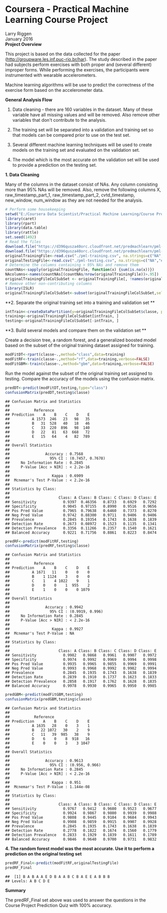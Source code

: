 # Coursera - Practical Machine Learning Course Project
Larry Riggen  
January 2016  
**Project Overview**

   This project is based on the data collected for the paper (http://groupware.les.inf.puc-rio.br/har). The study described in the
   paper had subjects perform exercises with both proper and (several different) improper forms. While performing the exercises, the
   participants were instrumented with wearable accelerometers.
   
   Machine learning algorithms will be use to predict the correctness of the exercise form based on the accelerometer data.
   


**General Analysis Flow**

   1. Data cleaning - there are 160 variables in the dataset. Many of these variable have all missing values and will be removed. Also remove other variables that don't contribute to the analysis.
  
   2. The training set will be separated into a validation and training set so that models can be compared prior to use on the test set.
   
   3. Several different machine learning techniques will be used to create models on the training set and evaluated on the validation set.
   
   4. The model which is the most accurate on the validation set will be used to provide a prediction on the testing set.


**1. Data Cleaning**

   Many of the columns in the dataset consist of NAs. Any column consisting more than 95% NAs will be removed. Also, remove the following columns X, raw_timestamp_part_1, raw_timestamp_part_2, cvtd_timestamp, new_window, num_window as they are not needed for the analysis.



```r
# Perform some housekeeping
setwd("E:/Coursera Data Scientist/Practical Machine Learning/Course Project")
library(caret)
library(rpart)
library(data.table)
library(rattle)
set.seed(1492)
# Read the files
download.file("https://d396qusza40orc.cloudfront.net/predmachlearn/pml-training.csv","./pml-training.csv")
download.file("https://d396qusza40orc.cloudfront.net/predmachlearn/pml-testing.csv","./pml-testing.csv")
originalTrainingFile<-read.csv("./pml-training.csv", na.strings=c("NA","#DIV/0!",""))
originalTestingFile<-read.csv("./pml-testing.csv", na.strings=c("NA","#DIV/0!",""))
# Determine the columns containing > 95% NAs and remove them
countNAs<-sapply(originalTrainingFile, function(x) {sum(is.na(x))})
NAcolumns<-names(countNAs[(countNAs/nrow(originalTrainingFile))>.95])
originalTrainingFileColSubSet <- originalTrainingFile[, !names(originalTrainingFile) %in% NAcolumns]
# Remove other non-contributing columns
library(ISLR)
originalTrainingFileColSubSet<-subset(originalTrainingFileColSubSet,select=-c(X,raw_timestamp_part_1,raw_timestamp_part_2,cvtd_timestamp,new_window,num_window))
```

**2. Separate the original training set into a training and validation set **


```r
intTrain<-createDataPartition(y=originalTrainingFileColSubSet$classe, p=0.7, list=FALSE)
training<-originalTrainingFileColSubSet[intTrain, ]
testing<-originalTrainingFileColSubSet[-intTrain, ]
```

**3. Build several models and compare them on the validation set **

Create a decision tree, a random forest, and a generalized boosted model based on the subset of the original training dataset assigned
for training.


```r
modFitDT<-rpart(classe~.,method="class",data=training)
modFitRF<-train(classe~.,method="rf",data=training,verbose=FALSE)
modFitGBM<-train(classe~.,method="gbm",data=training,verbose=FALSE)
```

Run the model against the subset of the original training set assigned to testing. Compare the accuracy of the models using the confusion matrix.



```r
predDT<-predict(modFitDT,testing,type="class")
confusionMatrix(predDT,testing$classe)
```

```
## Confusion Matrix and Statistics
## 
##           Reference
## Prediction    A    B    C    D    E
##          A 1573  246   23   98   35
##          B   31  528   40   18   46
##          C   33  220  896   98  140
##          D   22   81   63  668   72
##          E   15   64    4   82  789
## 
## Overall Statistics
##                                           
##                Accuracy : 0.7568          
##                  95% CI : (0.7457, 0.7678)
##     No Information Rate : 0.2845          
##     P-Value [Acc > NIR] : < 2.2e-16       
##                                           
##                   Kappa : 0.6909          
##  Mcnemar's Test P-Value : < 2.2e-16       
## 
## Statistics by Class:
## 
##                      Class: A Class: B Class: C Class: D Class: E
## Sensitivity            0.9397  0.46356   0.8733   0.6929   0.7292
## Specificity            0.9045  0.97155   0.8990   0.9516   0.9656
## Pos Pred Value         0.7965  0.79638   0.6460   0.7373   0.8270
## Neg Pred Value         0.9742  0.88300   0.9711   0.9406   0.9406
## Prevalence             0.2845  0.19354   0.1743   0.1638   0.1839
## Detection Rate         0.2673  0.08972   0.1523   0.1135   0.1341
## Detection Prevalence   0.3356  0.11266   0.2357   0.1540   0.1621
## Balanced Accuracy      0.9221  0.71756   0.8861   0.8223   0.8474
```

```r
predRF<-predict(modFitRF,testing)
confusionMatrix(predRF,testing$classe)
```

```
## Confusion Matrix and Statistics
## 
##           Reference
## Prediction    A    B    C    D    E
##          A 1671   11    0    0    0
##          B    1 1124    3    0    0
##          C    1    4 1022    9    1
##          D    0    0    1  955    2
##          E    1    0    0    0 1079
## 
## Overall Statistics
##                                          
##                Accuracy : 0.9942         
##                  95% CI : (0.9919, 0.996)
##     No Information Rate : 0.2845         
##     P-Value [Acc > NIR] : < 2.2e-16      
##                                          
##                   Kappa : 0.9927         
##  Mcnemar's Test P-Value : NA             
## 
## Statistics by Class:
## 
##                      Class: A Class: B Class: C Class: D Class: E
## Sensitivity            0.9982   0.9868   0.9961   0.9907   0.9972
## Specificity            0.9974   0.9992   0.9969   0.9994   0.9998
## Pos Pred Value         0.9935   0.9965   0.9855   0.9969   0.9991
## Neg Pred Value         0.9993   0.9968   0.9992   0.9982   0.9994
## Prevalence             0.2845   0.1935   0.1743   0.1638   0.1839
## Detection Rate         0.2839   0.1910   0.1737   0.1623   0.1833
## Detection Prevalence   0.2858   0.1917   0.1762   0.1628   0.1835
## Balanced Accuracy      0.9978   0.9930   0.9965   0.9950   0.9985
```

```r
predGBM<-predict(modFitGBM,testing)
confusionMatrix(predGBM,testing$classe)
```

```
## Confusion Matrix and Statistics
## 
##           Reference
## Prediction    A    B    C    D    E
##          A 1635   28    0    3    1
##          B   22 1072   30    2    9
##          C   11   39  985   38    9
##          D    6    0    8  918   16
##          E    0    0    3    3 1047
## 
## Overall Statistics
##                                         
##                Accuracy : 0.9613        
##                  95% CI : (0.956, 0.966)
##     No Information Rate : 0.2845        
##     P-Value [Acc > NIR] : < 2.2e-16     
##                                         
##                   Kappa : 0.951         
##  Mcnemar's Test P-Value : 1.144e-08     
## 
## Statistics by Class:
## 
##                      Class: A Class: B Class: C Class: D Class: E
## Sensitivity            0.9767   0.9412   0.9600   0.9523   0.9677
## Specificity            0.9924   0.9867   0.9800   0.9939   0.9988
## Pos Pred Value         0.9808   0.9445   0.9104   0.9684   0.9943
## Neg Pred Value         0.9908   0.9859   0.9915   0.9907   0.9928
## Prevalence             0.2845   0.1935   0.1743   0.1638   0.1839
## Detection Rate         0.2778   0.1822   0.1674   0.1560   0.1779
## Detection Prevalence   0.2833   0.1929   0.1839   0.1611   0.1789
## Balanced Accuracy      0.9846   0.9640   0.9700   0.9731   0.9832
```

**4. The random forest model was the most accurate. Use it to perform a prediction on the original testing set**



```r
predRF_Final<-predict(modFitRF,originalTestingFile)
predRF_Final
```

```
##  [1] B A B A A E D B A A B C B A E E A B B B
## Levels: A B C D E
```


**Summary**

The predRF_Final set above was used to answer the questions in the Course Project Prediction Quiz with 100% accuracy.
